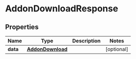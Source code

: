 

# AddonDownloadResponse

## Properties

Name | Type | Description | Notes
------------ | ------------- | ------------- | -------------
**data** | [**AddonDownload**](AddonDownload.md) |  |  [optional]



